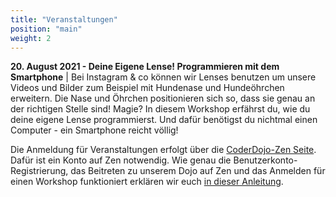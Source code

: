 ```yaml
---
title: "Veranstaltungen"
position: "main"
weight: 2
---
```


**20. August 2021 - Deine Eigene Lense! Programmieren mit dem Smartphone** | Bei Instagram & co können wir Lenses benutzen um unsere Videos und Bilder zum Beispiel mit Hundenase und Hundeöhrchen erweitern. Die Nase und Öhrchen positionieren sich so, dass sie genau an der richtigen Stelle sind! Magie? In diesem Workshop erfährst du, wie du deine eigene Lense programmierst. Und dafür benötigst du nichtmal einen Computer - ein Smartphone reicht völlig!

Die Anmeldung für Veranstaltungen erfolgt über die [CoderDojo-Zen Seite](https://zen.coderdojo.com/dojos/de/berlin/schoeneweide-berlin). Dafür ist ein Konto auf Zen notwendig. Wie genau die Benutzerkonto-Registrierung, das Beitreten zu unserem Dojo auf Zen und das Anmelden für einen Workshop funktioniert erklären wir euch [in dieser Anleitung](https://coderdojo-schoeneweide.github.io/docs/anleitung-ticket-buchen.pdf).

